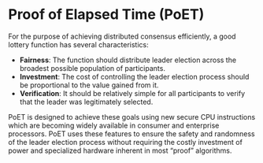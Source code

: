 # Proof of Elapsed Time (PoET)

For the purpose of achieving distributed consensus efficiently, a good lottery function has several characteristics:

- __Fairness__: The function should distribute leader election across the broadest possible population of participants.
- __Investment__: The cost of controlling the leader election process should be proportional to the value gained from it.
- __Verification__: It should be relatively simple for all participants to verify that the leader was legitimately selected.

PoET is designed to achieve these goals using new secure CPU instructions which are becoming widely available in consumer and enterprise processors. PoET uses these features to ensure the safety and randomness of the leader election process without requiring the costly investment of power and specialized hardware inherent in most “proof” algorithms.